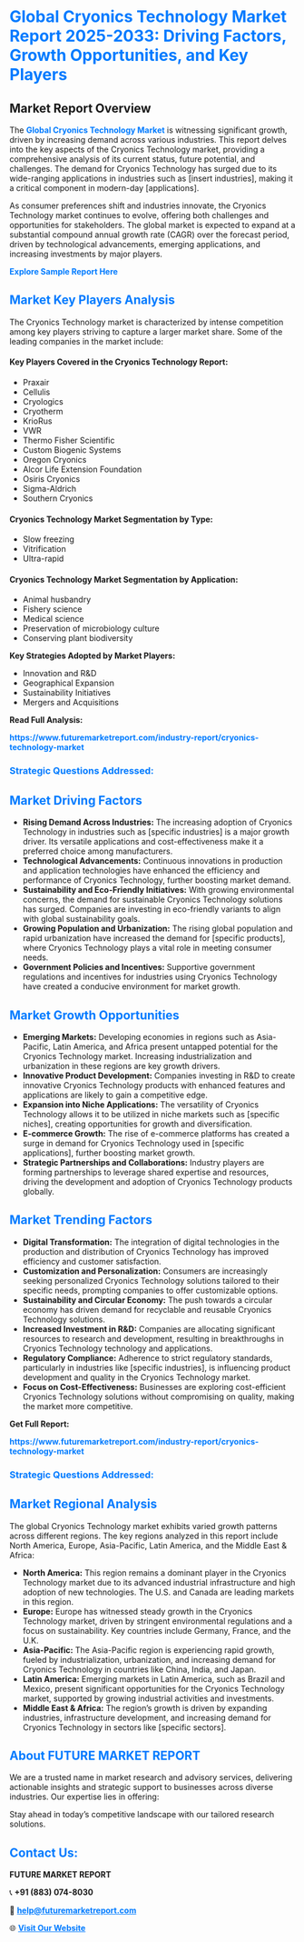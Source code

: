 <h1 style="color: #007BFF;">Global Cryonics Technology Market Report 2025-2033: Driving Factors, Growth Opportunities, and Key Players</h1>

<section id="overview">
<h2>Market Report Overview</h2>
<p>The <a href="https://www.futuremarketreport.com/industry-report/cryonics-technology-market" style="color: #007BFF; text-decoration: none;"><strong>Global Cryonics Technology Market</strong></a> is witnessing significant growth, driven by increasing demand across various industries. This report delves into the key aspects of the Cryonics Technology market, providing a comprehensive analysis of its current status, future potential, and challenges. The demand for Cryonics Technology has surged due to its wide-ranging applications in industries such as [insert industries], making it a critical component in modern-day [applications].</p>
<p>As consumer preferences shift and industries innovate, the Cryonics Technology market continues to evolve, offering both challenges and opportunities for stakeholders. The global market is expected to expand at a substantial compound annual growth rate (CAGR) over the forecast period, driven by technological advancements, emerging applications, and increasing investments by major players.</p>
</section>

<section id="overview">
<p><a href="https://www.futuremarketreport.com/request-sample/reportId=108464" style="color: #007BFF; text-decoration: none;"><strong>Explore Sample Report Here</strong></a></p>
</section>

<section id="key-players">
<h2 style="color: #007BFF;">Market Key Players Analysis</h2>
<p>The Cryonics Technology market is characterized by intense competition among key players striving to capture a larger market share. Some of the leading companies in the market include:</p>
<h4>Key Players Covered in the Cryonics Technology Report:</h4>
<ul><li>Praxair</li><li>Cellulis</li><li>Cryologics</li><li>Cryotherm</li><li>KrioRus</li><li>VWR</li><li>Thermo Fisher Scientific</li><li>Custom Biogenic Systems</li><li>Oregon Cryonics</li><li>Alcor Life Extension Foundation</li><li>Osiris Cryonics</li><li>Sigma-Aldrich</li><li>Southern Cryonics</li></ul>
<h4>Cryonics Technology Market Segmentation by Type:</h4>
<ul><li>Slow freezing</li><li>Vitrification</li><li>Ultra-rapid</li></ul>

<h4>Cryonics Technology Market Segmentation by Application:</h4>
<ul><li>Animal husbandry</li><li>Fishery science</li><li>Medical science</li><li>Preservation of microbiology culture</li><li>Conserving plant biodiversity</li></ul>
<p><strong>Key Strategies Adopted by Market Players:</strong></p>
<ul>
<li>Innovation and R&D</li>
<li>Geographical Expansion</li>
<li>Sustainability Initiatives</li>
<li>Mergers and Acquisitions</li>
</ul>
</section>

<section>
<p><strong>Read Full Analysis: </strong></p><a href="https://www.futuremarketreport.com/industry-report/cryonics-technology-market" style="color: #007BFF; text-decoration: none;"><strong>https://www.futuremarketreport.com/industry-report/cryonics-technology-market</strong></a>
<h3 style="color: #007BFF;">Strategic Questions Addressed:</h3>
</section>

<section id="driving-factors">
<h2 style="color: #007BFF;">Market Driving Factors</h2>
<ul>
<li><strong>Rising Demand Across Industries:</strong> The increasing adoption of Cryonics Technology in industries such as [specific industries] is a major growth driver. Its versatile applications and cost-effectiveness make it a preferred choice among manufacturers.</li>
<li><strong>Technological Advancements:</strong> Continuous innovations in production and application technologies have enhanced the efficiency and performance of Cryonics Technology, further boosting market demand.</li>
<li><strong>Sustainability and Eco-Friendly Initiatives:</strong> With growing environmental concerns, the demand for sustainable Cryonics Technology solutions has surged. Companies are investing in eco-friendly variants to align with global sustainability goals.</li>
<li><strong>Growing Population and Urbanization:</strong> The rising global population and rapid urbanization have increased the demand for [specific products], where Cryonics Technology plays a vital role in meeting consumer needs.</li>
<li><strong>Government Policies and Incentives:</strong> Supportive government regulations and incentives for industries using Cryonics Technology have created a conducive environment for market growth.</li>
</ul>
</section>

<section id="growth-opportunities">
<h2 style="color: #007BFF;">Market Growth Opportunities</h2>
<ul>
<li><strong>Emerging Markets:</strong> Developing economies in regions such as Asia-Pacific, Latin America, and Africa present untapped potential for the Cryonics Technology market. Increasing industrialization and urbanization in these regions are key growth drivers.</li>
<li><strong>Innovative Product Development:</strong> Companies investing in R&D to create innovative Cryonics Technology products with enhanced features and applications are likely to gain a competitive edge.</li>
<li><strong>Expansion into Niche Applications:</strong> The versatility of Cryonics Technology allows it to be utilized in niche markets such as [specific niches], creating opportunities for growth and diversification.</li>
<li><strong>E-commerce Growth:</strong> The rise of e-commerce platforms has created a surge in demand for Cryonics Technology used in [specific applications], further boosting market growth.</li>
<li><strong>Strategic Partnerships and Collaborations:</strong> Industry players are forming partnerships to leverage shared expertise and resources, driving the development and adoption of Cryonics Technology products globally.</li>
</ul>
</section>

<section id="trending-factors">
<h2 style="color: #007BFF;">Market Trending Factors</h2>
<ul>
<li><strong>Digital Transformation:</strong> The integration of digital technologies in the production and distribution of Cryonics Technology has improved efficiency and customer satisfaction.</li>
<li><strong>Customization and Personalization:</strong> Consumers are increasingly seeking personalized Cryonics Technology solutions tailored to their specific needs, prompting companies to offer customizable options.</li>
<li><strong>Sustainability and Circular Economy:</strong> The push towards a circular economy has driven demand for recyclable and reusable Cryonics Technology solutions.</li>
<li><strong>Increased Investment in R&D:</strong> Companies are allocating significant resources to research and development, resulting in breakthroughs in Cryonics Technology technology and applications.</li>
<li><strong>Regulatory Compliance:</strong> Adherence to strict regulatory standards, particularly in industries like [specific industries], is influencing product development and quality in the Cryonics Technology market.</li>
<li><strong>Focus on Cost-Effectiveness:</strong> Businesses are exploring cost-efficient Cryonics Technology solutions without compromising on quality, making the market more competitive.</li>
</ul>
</section>

<section>
<p><strong>Get Full Report: </strong></p><a href="https://www.futuremarketreport.com/industry-report/cryonics-technology-market" style="color: #007BFF; text-decoration: none;"><strong>https://www.futuremarketreport.com/industry-report/cryonics-technology-market</strong></a>
<h3 style="color: #007BFF;">Strategic Questions Addressed:</h3>
</section>


<section id="regional-analysis">
<h2 style="color: #007BFF;">Market Regional Analysis</h2>
<p>The global Cryonics Technology market exhibits varied growth patterns across different regions. The key regions analyzed in this report include North America, Europe, Asia-Pacific, Latin America, and the Middle East & Africa:</p>
<ul>
<li><strong>North America:</strong> This region remains a dominant player in the Cryonics Technology market due to its advanced industrial infrastructure and high adoption of new technologies. The U.S. and Canada are leading markets in this region.</li>
<li><strong>Europe:</strong> Europe has witnessed steady growth in the Cryonics Technology market, driven by stringent environmental regulations and a focus on sustainability. Key countries include Germany, France, and the U.K.</li>
<li><strong>Asia-Pacific:</strong> The Asia-Pacific region is experiencing rapid growth, fueled by industrialization, urbanization, and increasing demand for Cryonics Technology in countries like China, India, and Japan.</li>
<li><strong>Latin America:</strong> Emerging markets in Latin America, such as Brazil and Mexico, present significant opportunities for the Cryonics Technology market, supported by growing industrial activities and investments.</li>
<li><strong>Middle East & Africa:</strong> The region’s growth is driven by expanding industries, infrastructure development, and increasing demand for Cryonics Technology in sectors like [specific sectors].</li>
</ul>
</section>

<footer>
<h2 style="color: #007BFF;">About FUTURE MARKET REPORT</h2>
<p>We are a trusted name in market research and advisory services, delivering actionable insights and strategic support to businesses across diverse industries. Our expertise lies in offering:</p>

<p>Stay ahead in today’s competitive landscape with our tailored research solutions.</p>

<h2 style="color: #007BFF;">Contact Us:</h2>
<p><strong>FUTURE MARKET REPORT</strong></p>
<p>📞 <strong>+91 (883) 074-8030</strong></p>
<p>📧 <strong><a href="mailto:help@futuremarketreport.com" style="color: #007BFF;">help@futuremarketreport.com</a></strong></p>
<p>🌐 <strong><a href="https://www.futuremarketreport.com/" style="color: #007BFF;">Visit Our Website</a></strong></p>
</footer>